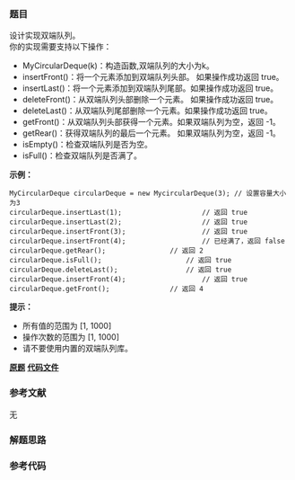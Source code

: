 ### 题目
设计实现双端队列。  
你的实现需要支持以下操作：

  * MyCircularDeque(k)：构造函数,双端队列的大小为k。
  * insertFront()：将一个元素添加到双端队列头部。 如果操作成功返回 true。
  * insertLast()：将一个元素添加到双端队列尾部。如果操作成功返回 true。
  * deleteFront()：从双端队列头部删除一个元素。 如果操作成功返回 true。
  * deleteLast()：从双端队列尾部删除一个元素。如果操作成功返回 true。
  * getFront()：从双端队列头部获得一个元素。如果双端队列为空，返回 -1。
  * getRear()：获得双端队列的最后一个元素。 如果双端队列为空，返回 -1。
  * isEmpty()：检查双端队列是否为空。
  * isFull()：检查双端队列是否满了。

**示例：**

    
    
    MyCircularDeque circularDeque = new MycircularDeque(3); // 设置容量大小为3
    circularDeque.insertLast(1);			        // 返回 true
    circularDeque.insertLast(2);			        // 返回 true
    circularDeque.insertFront(3);			        // 返回 true
    circularDeque.insertFront(4);			        // 已经满了，返回 false
    circularDeque.getRear();  				// 返回 2
    circularDeque.isFull();				        // 返回 true
    circularDeque.deleteLast();			        // 返回 true
    circularDeque.insertFront(4);			        // 返回 true
    circularDeque.getFront();				// 返回 4
     



**提示：**

  * 所有值的范围为 [1, 1000]
  * 操作次数的范围为 [1, 1000]
  * 请不要使用内置的双端队列库。

 **[原题](https://leetcode-cn.com/problems/design-circular-deque/)**    **[代码文件]()**


### 参考文献
无

### 解题思路




### 参考代码

```go


```




